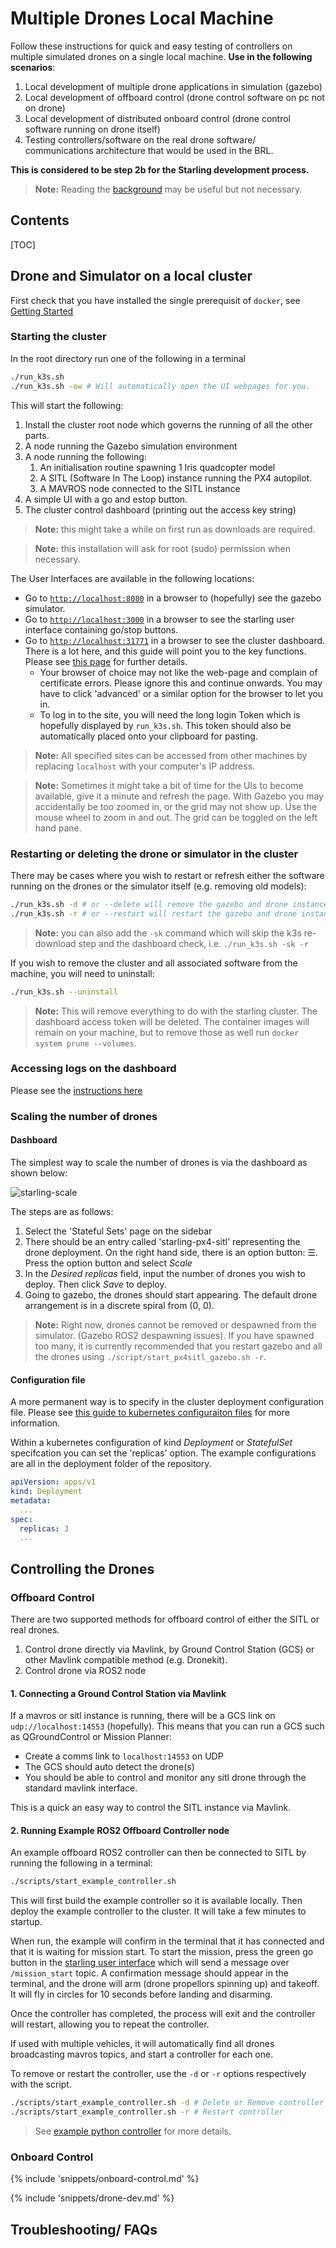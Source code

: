# Multiple Drones Local Machine


Follow these instructions for quick and easy testing of controllers on multiple simulated drones on a single local machine. **Use in the following scenarios**:

1. Local development of multiple drone applications in simulation (gazebo)
2. Local development of offboard control (drone control software on pc not on drone)
3. Local development of distributed onboard control (drone control software running on drone itself)
4. Testing controllers/software on the real drone software/ communications architecture that would be used in the BRL.

**This is considered to be step 2b for the Starling development process.**

> **Note:** Reading the [background](../details/background.md) may be useful but not necessary.

## Contents
[TOC]

## Drone and Simulator on a local cluster

First check that you have installed the single prerequisit of `docker`, see [Getting Started](../guide/getting-started)
### Starting the cluster

In the root directory run one of the following in a terminal
```bash
./run_k3s.sh
./run_k3s.sh -ow # Will automatically open the UI webpages for you.
```
This will start the following:

1. Install the cluster root node which governs the running of all the other parts.
2. A node running the Gazebo simulation environment
3. A node running the following:
    1. An initialisation routine spawning 1 Iris quadcopter model
    2. A SITL (Software In The Loop) instance running the PX4 autopilot.
    3. A MAVROS node connected to the SITL instance
4. A simple UI with a go and estop button.
5. The cluster control dashboard (printing out the access key string)

> **Note:** this might take a while on first run as downloads are required.

> **Note:** this installation will ask for root (sudo) permission when necessary.

The User Interfaces are available in the following locations:

- Go to [`http://localhost:8080`](http://localhost:8080) in a browser to (hopefully) see the gazebo simulator.
- Go to [`http://localhost:3000`](http://localhost:3000) in a browser to see the starling user interface containing go/stop buttons.
- Go to [`http://localhost:31771`](http://localhost:31771) in a browser to see the cluster dashboard. There is a lot here, and this guide will point you to the key functions. Please see [this page](../details/kubernetes-dashboard.md) for further details.
    - Your browser of choice may not like the web-page and complain of certificate errors. Please ignore this and continue onwards. You may have to click 'advanced' or a similar option for the browser to let you in.
    - To log in to the site, you will need the long login Token which is hopefully displayed by `run_k3s.sh`. This token should also be automatically placed onto your clipboard for pasting.

> **Note:** All specified sites can be accessed from other machines by replacing `localhost` with your computer's IP address.

> **Note:** Sometimes it might take a bit of time for the UIs to become available, give it a minute and refresh the page. With Gazebo you may accidentally be too zoomed in, or the grid may not show up. Use the mouse wheel to zoom in and out. The grid can be toggled on the left hand pane.

### Restarting or deleting the drone or simulator in the cluster

There may be cases where you wish to restart or refresh either the software running on the drones or the simulator itself (e.g. removing old models):
```bash
./run_k3s.sh -d # or --delete will remove the gazebo and drone instances
./run_k3s.sh -r # or --restart will restart the gazebo and drone instances
```

> **Note:** you can also add the `-sk` command which will skip the k3s re-download step and the dashboard check, i.e. `./run_k3s.sh -sk -r`

If you wish to remove the cluster and all associated software from the machine, you will need to uninstall:
```bash
./run_k3s.sh --uninstall
```
> **Note:** This will remove everything to do with the starling cluster. The dashboard access token will be deleted. The container images will remain on your machine, but to remove those as well run `docker system prune --volumes`.

### Accessing logs on the dashboard

Please see the [instructions here](../details/kubernetes-dashboard)

### Scaling the number of drones

#### Dashboard

The simplest way to scale the number of drones is via the dashboard as shown below:

![starling-scale](../img/starling-scale-drones.gif)

The steps are as follows:

1. Select the 'Stateful Sets' page on the sidebar
2. There should be an entry called 'starling-px4-sitl' representing the drone deployment. On the right hand side, there is an option button: ☰. Press the option button and select *Scale*
3. In the *Desired replicas* field, input the number of drones you wish to deploy. Then click *Save* to deploy.
4. Going to gazebo, the drones should start appearing. The default drone arrangement is in a discrete spiral from (0, 0).

> **Note:** Right now, drones cannot be removed or despawned from the simulator. (Gazebo ROS2 despawning issues). If you have spawned too many, it is currently recommended that you restart gazebo and all the drones using `./script/start_px4sitl_gazebo.sh -r`.

#### Configuration file

A more permanent way is to specify in the cluster deployment configuration file. Please see [this guide to kubernetes configuraiton files](../details/kubernetes.md#configuration-files) for more information.

Within a kubernetes configuration of kind *Deployment* or *StatefulSet* specifcation you can set the 'replicas' option. The example configurations are all in the deployment folder of the repository.

```yaml
apiVersion: apps/v1
kind: Deployment
metadata:
  ...
spec:
  replicas: 3
  ...
```

## Controlling the Drones
### Offboard Control
There are two supported methods for offboard control of either the SITL or real drones.

1. Control drone directly via Mavlink, by Ground Control Station (GCS) or other Mavlink compatible method (e.g. Dronekit).
2. Control drone via ROS2 node

#### 1. Connecting a Ground Control Station via Mavlink

If a mavros or sitl instance is running, there will be a GCS link on `udp://localhost:14553` (hopefully). This means that you can run a GCS such as QGroundControl or Mission Planner:

- Create a comms link to `localhost:14553` on UDP
- The GCS should auto detect the drone(s)
- You should be able to control and monitor any sitl drone through the standard mavlink interface.

This is a quick an easy way to control the SITL instance via Mavlink.

#### 2. Running Example ROS2 Offboard Controller node

An example offboard ROS2 controller can then be connected to SITL by running the following in a terminal:

```bash
./scripts/start_example_controller.sh
```

This will first build the example controller so it is available locally. Then deploy the example controller to the cluster. It will take a few minutes to startup.

When run, the example will confirm in the terminal that it has connected and that it is waiting for mission start. To start the mission, press the green go button in the [starling user interface](http://localhost:3000) which will send a message over `/mission_start` topic. A confirmation message should appear in the terminal, and the drone will arm (drone propellors spinning up) and takeoff. It will fly in circles for 10 seconds before landing and disarming.

Once the controller has completed, the process will exit and the controller will restart, allowing you to repeat the controller.

If used with multiple vehicles, it will automatically find all drones broadcasting mavros topics, and start a controller for each one.

To remove or restart the controller, use the `-d` or `-r` options respectively with the script.

```bash
./scripts/start_example_controller.sh -d # Delete or Remove controller
./scripts/start_example_controller.sh -r # Restart controller
```

> See [example python controller](../guide/example-controller.md) for more details.

### Onboard Control
{% include 'snippets/onboard-control.md' %}

{% include 'snippets/drone-dev.md' %}

## Troubleshooting/ FAQs